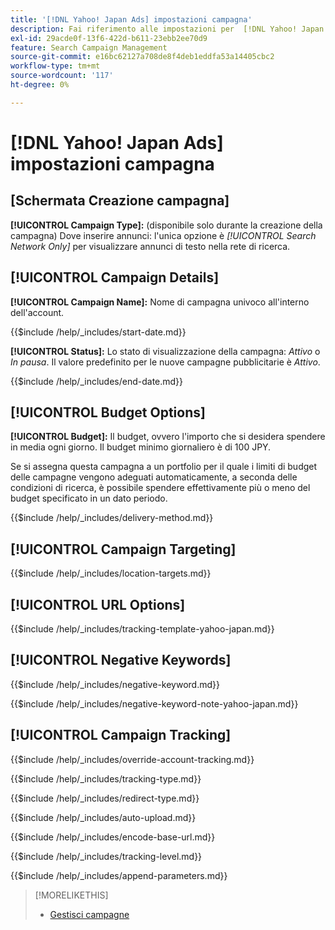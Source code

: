```yaml
---
title: '[!DNL Yahoo! Japan Ads] impostazioni campagna'
description: Fai riferimento alle impostazioni per  [!DNL Yahoo! Japan Ads]  campagne.
exl-id: 29acde0f-13f6-422d-b611-23ebb2ee70d9
feature: Search Campaign Management
source-git-commit: e16bc62127a708de8f4deb1eddfa53a14405cbc2
workflow-type: tm+mt
source-wordcount: '117'
ht-degree: 0%

---
```


# [!DNL Yahoo! Japan Ads] impostazioni campagna

## \[Schermata Creazione campagna\]

**[!UICONTROL Campaign Type]:** (disponibile solo durante la creazione della campagna) Dove inserire annunci: l&#39;unica opzione è *[!UICONTROL Search Network Only]* per visualizzare annunci di testo nella rete di ricerca.

## [!UICONTROL Campaign Details]

**[!UICONTROL Campaign Name]:** Nome di campagna univoco all&#39;interno dell&#39;account.

<!-- **[!UICONTROL Start date]:** -->

{{$include /help/_includes/start-date.md}}

**[!UICONTROL Status]:** Lo stato di visualizzazione della campagna: *Attivo* o *In pausa*. Il valore predefinito per le nuove campagne pubblicitarie è *Attivo*.

<!-- **[!UICONTROL End date]:** -->

{{$include /help/_includes/end-date.md}}

## [!UICONTROL Budget Options]

**[!UICONTROL Budget]:** Il budget, ovvero l&#39;importo che si desidera spendere in media ogni giorno. Il budget minimo giornaliero è di 100 JPY.

Se si assegna questa campagna a un portfolio per il quale i limiti di budget delle campagne vengono adeguati automaticamente, a seconda delle condizioni di ricerca, è possibile spendere effettivamente più o meno del budget specificato in un dato periodo.

<!-- **[!UICONTROL Delivery Method]:** -->

{{$include /help/_includes/delivery-method.md}}

## [!UICONTROL Campaign Targeting]

<!-- **[!UICONTROL Location Targets]:** -->

{{$include /help/_includes/location-targets.md}}

## [!UICONTROL URL Options]

<!-- **[!UICONTROL Tracking Template]:** -->

{{$include /help/_includes/tracking-template-yahoo-japan.md}}

## [!UICONTROL Negative Keywords]

<!-- **[!UICONTROL Campaign Negative Keywords]:** -->

{{$include /help/_includes/negative-keyword.md}}

<!-- Note for **[!UICONTROL Campaign Negative Keywords]:** -->

{{$include /help/_includes/negative-keyword-note-yahoo-japan.md}}

## [!UICONTROL Campaign Tracking]

<!-- **[!UICONTROL Override Account Tracking]:** -->

{{$include /help/_includes/override-account-tracking.md}}

<!-- **[!UICONTROL Tracking Type]:** -->

{{$include /help/_includes/tracking-type.md}}

<!-- **[!UICONTROL Redirect Type]:** -->

{{$include /help/_includes/redirect-type.md}}

<!-- **[!UICONTROL Auto Upload]:** -->

{{$include /help/_includes/auto-upload.md}}

<!-- **[!UICONTROL Encode Base URL]:** -->

{{$include /help/_includes/encode-base-url.md}}

<!-- **[!UICONTROL Tracking Level]:** -->

{{$include /help/_includes/tracking-level.md}}

<!-- **[!UICONTROL Append Parameters]:** -->

{{$include /help/_includes/append-parameters.md}}

>[!MORELIKETHIS]
>
>* [Gestisci campagne](/help/search-social-commerce/campaign-management/campaigns/campaign-manage.md)
